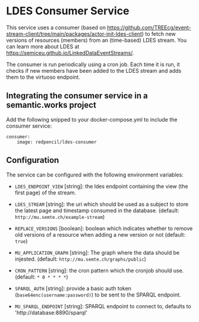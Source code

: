 # LDES Consumer Service

This service uses a consumer (based on https://github.com/TREEcg/event-stream-client/tree/main/packages/actor-init-ldes-client) to fetch new versions of resources (members) from an (time-based) LDES stream.
You can learn more about LDES at https://semiceu.github.io/LinkedDataEventStreams/.

The consumer is run periodically using a cron job. Each time it is run, it checks if new members have been added to the LDES stream and adds them to the virtuoso endpoint.

## Integrating the consumer service in a semantic.works project

Add the following snipped to your docker-compose.yml to include the consumer service:

```
consumer:
    image: redpencil/ldes-consumer
```


## Configuration

The service can be configured with the following environment variables:

-   `LDES_ENDPOINT_VIEW` [string]: the ldes endpoint containing the view (the first page) of the stream.

-   `LDES_STREAM` [string]: the uri which should be used as a subject to store the latest page and timestamp consumed in the database. (default: `http://mu.semte.ch/example-stream`)

-   `REPLACE_VERSIONS` [boolean]: boolean which indicates whether to remove old versions of a resource when adding a new version or not (default: `true`)

-   `MU_APPLICATION_GRAPH` [string]: The graph where the data should be injested. (default: `http://mu.semte.ch/graphs/public`)

-   `CRON_PATTERN` [string]: the cron pattern which the cronjob should use. (default: `* 0 * * * *`)
-   `SPARQL_AUTH` [string]: provide a basic auth token (`base64enc(username:password)`) to be sent to the SPARQL endpoint.
-  `MU_SPARQL_ENDPOINT` [string]: SPARQL endpoint to connect to, defaults to 'http://database:8890/sparql'
